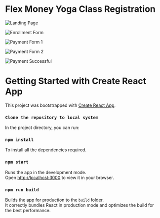 # Flex Money Yoga Class Registration

![Landing Page]([https://github.githubassets.com/images/modules/logos_page/GitHub-Mark.png](https://github.com/manojnjaya1/Yogaclass-client/blob/master/landingpage.png))

![Enrollment Form]([https://github.githubassets.com/images/modules/logos_page/GitHub-Mark.png](https://github.com/manojnjaya1/Yogaclass-client/blob/master/enrollmentform.png))

![Payment Form 1]([https://github.githubassets.com/images/modules/logos_page/GitHub-Mark.png](https://github.com/manojnjaya1/Yogaclass-client/blob/master/paymentform.png))

![Payment Form 2]([https://github.githubassets.com/images/modules/logos_page/GitHub-Mark.png](https://github.com/manojnjaya1/Yogaclass-client/blob/master/paymentform2.png))

![Payment Successful]([https://github.githubassets.com/images/modules/logos_page/GitHub-Mark.png](https://github.com/manojnjaya1/Yogaclass-client/blob/master/paymentsuccess.png))


# Getting Started with Create React App

This project was bootstrapped with [Create React App](https://github.com/facebook/create-react-app).

### `Clone the repository to local system`

In the project directory, you can run:

### `npm install`
To install all the dependencies required.

### `npm start`

Runs the app in the development mode.\
Open [http://localhost:3000](http://localhost:3000) to view it in your browser.

### `npm run build`

Builds the app for production to the `build` folder.\
It correctly bundles React in production mode and optimizes the build for the best performance.
